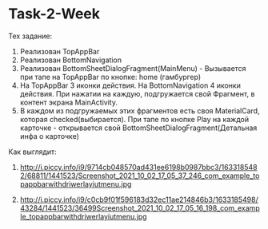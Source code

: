 # Task-2-Week

Тех задание:
1) Реализован TopAppBar
2) Реализован BottomNavigation
3) Реализован BottomSheetDialogFragment(MainMenu) - Вызывается при тапе на TopAppBar по кнопке: home (гамбургер)
4) На TopAppBar 3 иконки действия. На BottomNavigation 4 иконки действия. При нажатии на каждую,  подгружается свой Фрагмент, в контент экрана MainActivity.
5) В каждом из подгружаемых этих фрагментов есть своя MaterialCard, которая checked(выбирается). При тапе по кнопке Play на каждой карточке - открывается свой BottomSheetDialogFragment(Детальная инфа о карточке)

Как выглядит:

1) http://i.piccy.info/i9/9714cb048570ad431ee6198b0987bbc3/1633185482/68811/1441523/Screenshot_2021_10_02_17_05_37_246_com_example_topappbarwithdriwerlayiutmenu.jpg

2) http://i.piccy.info/i9/c0cb9f01f596183d32ec11ae214846b3/1633185498/43284/1441523/36499Screenshot_2021_10_02_17_05_16_198_com_example_topappbarwithdriwerlayiutmenu.jpg
